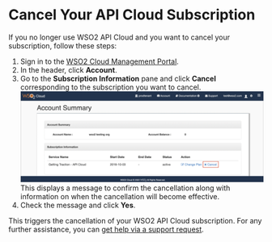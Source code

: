 # Cancel Your API Cloud Subscription

If you no longer use WSO2 API Cloud and you want to cancel your subscription, follow these steps:

1. Sign in to the [WSO2 Cloud Management Portal](https://cloudmgt.cloud.wso2.com/cloudmgt/site/pages/index.jag).
2. In the header, click **Account**.  
3. Go to the **Subscription Information** pane and click **Cancel** corresponding to the subscription you want to cancel. 
    ![](../assets/img/get-support/cancel-subscription.png)
    This displays a message to confirm the cancellation along with information on when the cancellation will become effective.
4. Check the message and click **Yes**. 
   
This triggers the cancellation of your WSO2 API Cloud subscription. For any further assistance, you can [get help via a support request](../get-support/work-with-the-support-team.md#get-help-via-a-support-request).
